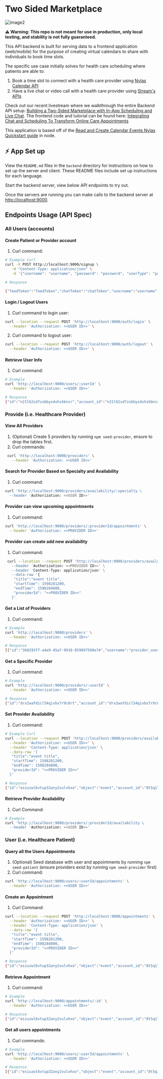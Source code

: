 # Two Sided Marketplace

![image2](https://github.com/nylas-samples/two-sided-marketplace/assets/553578/de1b9b3f-fafa-470d-9719-44c899477099)

**⚠️ Warning: This repo is not meant for use in production, only local testing, and stability is not fully guaranteed.**

This API backend is built for serving data to a frontend application (web/mobile) for the purpose of creating virtual calendars to share with individuals to book time slots.

The specific use case initially solves for health care scheduling where patients are able to:
1. Book a time slot to connect with a health care provider using [Nylas Calendar API](https://developer.nylas.com/docs/calendar/)
2. Have a live chat or video call  with a health care provider using [Stream's APIs](https://getstream.io/)

Check out our recent livestream where we walkthrough the entire Backend API setup: [Building a Two-Sided Marketplace with In-App Scheduling and Live Chat](https://www.youtube.com/watch?v=NV1ugrZayns).
The frontend code and tutorial can be found here: [Integrating Chat and Scheduling To Transform Online Care Appointments](https://getstream.io/blog/telemedicine-chat-and-scheduling/)

This application is based off of the [Read and Create Calendar Events Nylas Quickstart guide](https://github.com/nylas/use-cases/tree/main/packages/read-and-create-calendar-events/backend/node) in node.

## ⚡️ App Set up

View the `README.md` files in the `backend` directory for instructions on how to set up the server and client. These README files include set up instructions for each language.

Start the backend server, view below API endpoints to try out.

Once the servers are running you can make calls to the backend server at [http://localhost:9000](http://localhost:9000).

## Endpoints Usage (API Spec)

### All Users (accounts)
#### Create Patient or Provider account
1. Curl command:
```sh
# Example Curl
curl -X POST http://localhost:9000/signup \
   -H "Content-Type: application/json" \
   -d '{"username": "username", "password": "password", "userType": "patient"}'

# Response

{"feedToken":"feedToken","chatToken":"chatToken","username":"username","userId":"UUID"}%    
```

#### Login / Logout Users
1. Curl command to login user:
```sh
curl --location --request POST 'http://localhost:9000/auth/login' \
  --header 'Authorization: <<USER ID>>' \
```
2. Curl command to logout user:
```sh
curl --location --request POST 'http://localhost:9000/auth/logout' \
  --header 'Authorization: <<USER ID>>' \
```

#### Retrieve User Info
1. Curl command:
```sh
# Example
curl 'http://localhost:9000/users/:userId' \
  --header 'Authorization: <<USER ID>>'

# Response
{"id":"n21l62sd7zxbbyx4shskbnsr","account_id":"n21l62sd7zxbbyx4shskbnsr","billing_state":"paid","email":"0e23f48d-9396-41e6-a4e9-9a978ed7a5b3","namespace_id":"","provider":"nylas","sync_state":"running","authentication_type":"password","trial":false}%   
```

### Provide (i.e. Healthcare Provider)
#### View All Providers
1. (Optional) Create 5 providers by running `npm seed-provider`, ensure to drop the tables first.
2. Curl commands:
```sh
 curl 'http://localhost:9000/providers' \
   --header 'Authorization: <<USER ID>>'
```

#### Search for Provider Based on Specialty and Availability
1. Curl command:
```sh
curl 'http://localhost:9000/providers/availability/:specialty \
  --header 'Authorization: <<USER ID>>'
```

#### Provider can view upcoming appointments
1. Curl command:
```sh
curl 'http://localhost:9000/providers/:providerId/appointments' \
  --header 'Authorization: <<PROVIDER ID>>'
```

#### Provider can create add new availability
1. Curl command:
```sh
 curl --location --request POST 'http://localhost:9000/providers/availability \
   --header 'Authorization: <<PROVIDER ID>>' \
   --header 'Content-Type: application/json' \
   --data-raw '{
    "title":"event title",
    "startTime": 1598281200,
    "endTime": 1598284800,
    "providerId": "<<PROVIDER ID>>"
   }'
```

#### Get a List of Providers
1. Curl command:
```sh
# Example
curl 'http://localhost:9000/providers' \
  --header 'Authorization: <<USER ID>>'

# Response
[{"id":"360293ff-a4e9-45a7-9910-859897580e74","username":"provider_username","emailAddress":"360293ff-a4e9-45a7-9910-859897580e74"}]%  
```

#### Get a Specific Provider
1. Curl command:
```sh
# Example
curl 'http://localhost:9000/providers/:userId' \
  --header 'Authorization: <<USER ID>>'

# Response
{"id":"drx2wafdicl54qivbx7r9c0rt","account_id":"drx2wafdicl54qivbx7r9c0rt","billing_state":"paid","email":"360293ff-a4e9-45a7-9910-859897580e74","namespace_id":"","provider":"nylas","sync_state":"running","authentication_type":"password","trial":false}%  
```

#### Set Provider Availability
1. Curl command:
```sh
# Example Curl
curl --location --request POST 'http://localhost:9000/providers/availability' \
  --header 'Authorization: <<USER ID>>' \
  --header 'Content-Type: application/json' \
  --data-raw '{
   "title":"event title",
   "startTime": 1598281200,
   "endTime": 1598284800,
   "providerId": "<<PROVIDER ID>>"
  }'

# Response
{"id":"esiuzwl6vtup32any2vulxhxo","object":"event","account_id":"8t5q1lkc4gbf6awu7hlvo681o","calendar_id":"426g4nji71kuozm0khd0r5htc","ical_uid":"e72fe0ea23ff4d3ea60f19ecf84fed2e@nylas.com","message_id":"","title":"event title","description":"","owner":"Virtual Calendar <cdb2c42e-d31a-45e0-96d5-6b29000f48d2>","participants":[],"read_only":false,"location":"","when":{"start_time":1598281200,"end_time":1598284800,"object":"timespan"},"busy":true,"status":"confirmed","original_start_time":null,"reminders":null,"notifications":[],"metadata":{"providerId":"0ea16eed-d558-43b4-a109-bca7218cf08f","userId":"0ea16eed-d558-43b4-a109-bca7218cf08f"},"organizer_email":"cdb2c42e-d31a-45e0-96d5-6b29000f48d2","organizer_name":"Virtual Calendar","hide_participants":false,"visibility":"","customer_event_id":""}% 
```

#### Retrieve Provider Availability
1. Curl Command:
```sh
# Example
curl 'http://localhost:9000/providers/:providerId/availability \
  --header 'Authorization: <<USER ID>>'
```

### User (i.e. Healthcare Patient)
#### Query all the Users Appointments
1. (Optional) Seed database with user and appointments by running `npm seed-patient` (ensure providers exist by running `npm seed-provider` first)
2. Curl command:
```sh
curl 'http://localhost:9000/users/:userId/appointments' \
  --header 'Authorization: <<USER ID>>'
```

#### Create an Appointment
1. Curl Command:
```sh
curl --location --request POST 'http://localhost:9000/appointments' \
  --header 'Authorization: <<USER ID>>' \
  --header 'Content-Type: application/json' \
  --data-raw '{
   "title":"event title",
   "startTime": 1598281200,
   "endTime": 1598284800,
   "providerId": "<<PROVIDER ID>>"
  }'

# Response
{"id":"esiuzwl6vtup32any2vulxhxo","object":"event","account_id":"8t5q1lkc4gbf6awu7hlvo681o","calendar_id":"426g4nji71kuozm0khd0r5htc","ical_uid":"e72fe0ea23ff4d3ea60f19ecf84fed2e@nylas.com","message_id":"","title":"event title","description":"","owner":"Virtual Calendar <cdb2c42e-d31a-45e0-96d5-6b29000f48d2>","participants":[],"read_only":false,"location":"","when":{"start_time":1598281200,"end_time":1598284800,"object":"timespan"},"busy":true,"status":"confirmed","original_start_time":null,"reminders":null,"notifications":[],"metadata":{"providerId":"0ea16eed-d558-43b4-a109-bca7218cf08f","userId":"0ea16eed-d558-43b4-a109-bca7218cf08f"},"organizer_email":"cdb2c42e-d31a-45e0-96d5-6b29000f48d2","organizer_name":"Virtual Calendar","hide_participants":false,"visibility":"","customer_event_id":""}% 
```

#### Retrieve Appointment
1. Curl command:
```sh
# Example
curl 'http://localhost:9000/appointments/:id' \
  --header 'Authorization: <<USER ID>>'

# Response
{"id":"esiuzwl6vtup32any2vulxhxo","object":"event","account_id":"8t5q1lkc4gbf6awu7hlvo681o","calendar_id":"426g4nji71kuozm0khd0r5htc","ical_uid":"e72fe0ea23ff4d3ea60f19ecf84fed2e@nylas.com","message_id":"","title":"event title","description":"","owner":"Virtual Calendar <cdb2c42e-d31a-45e0-96d5-6b29000f48d2>","participants":[],"read_only":false,"location":"","when":{"start_time":1598281200,"end_time":1598284800,"object":"timespan"},"busy":true,"status":"confirmed","original_start_time":null,"reminders":null,"notifications":[],"metadata":{"providerId":"0ea16eed-d558-43b4-a109-bca7218cf08f","userId":"0ea16eed-d558-43b4-a109-bca7218cf08f"},"organizer_email":"cdb2c42e-d31a-45e0-96d5-6b29000f48d2","organizer_name":"Virtual Calendar","hide_participants":false,"visibility":"","customer_event_id":""}%  
```

#### Get all users appointments
1. Curl commands:
```sh
# Example
curl 'http://localhost:9000/users/:userId/appointments' \
  --header 'Authorization: <<USER ID>>'

# Response
[{"id":"esiuzwl6vtup32any2vulxhxo","object":"event","account_id":"8t5q1lkc4gbf6awu7hlvo681o","calendar_id":"426g4nji71kuozm0khd0r5htc","ical_uid":"e72fe0ea23ff4d3ea60f19ecf84fed2e@nylas.com","message_id":"","title":"event title","description":"","owner":"Virtual Calendar <cdb2c42e-d31a-45e0-96d5-6b29000f48d2>","participants":[],"read_only":false,"location":"","when":{"start_time":1598281200,"end_time":1598284800,"object":"timespan"},"busy":true,"status":"confirmed","original_start_time":null,"reminders":null,"notifications":[],"metadata":{"providerId":"0ea16eed-d558-43b4-a109-bca7218cf08f","userId":"0ea16eed-d558-43b4-a109-bca7218cf08f"},"organizer_email":"cdb2c42e-d31a-45e0-96d5-6b29000f48d2","organizer_name":"Virtual Calendar","hide_participants":false,"visibility":"","customer_event_id":""}]
```

